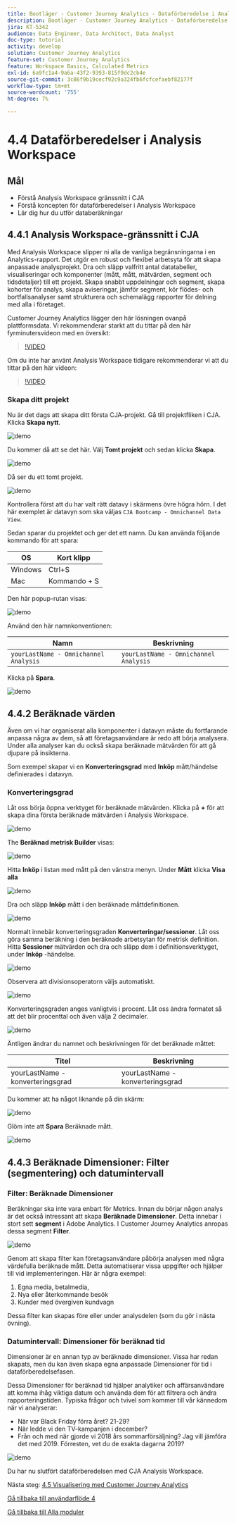 ```yaml
---
title: Bootläger - Customer Journey Analytics - Dataförberedelse i Analysis Workspace
description: Bootläger - Customer Journey Analytics - Dataförberedelse i Analysis Workspace
jira: KT-5342
audience: Data Engineer, Data Architect, Data Analyst
doc-type: tutorial
activity: develop
solution: Customer Journey Analytics
feature-set: Customer Journey Analytics
feature: Workspace Basics, Calculated Metrics
exl-id: 6a9fc1a4-9a6a-43f2-9393-815f9dc2cb4e
source-git-commit: 3c86f9b19cecf92c9a324fb6fcfcefaebf82177f
workflow-type: tm+mt
source-wordcount: '755'
ht-degree: 7%

---
```


# 4.4 Dataförberedelser i Analysis Workspace

## Mål

- Förstå Analysis Workspace gränssnitt i CJA
- Förstå koncepten för dataförberedelser i Analysis Workspace
- Lär dig hur du utför databeräkningar

## 4.4.1 Analysis Workspace-gränssnitt i CJA

Med Analysis Workspace slipper ni alla de vanliga begränsningarna i en Analytics-rapport. Det utgör en robust och flexibel arbetsyta för att skapa anpassade analysprojekt. Dra och släpp valfritt antal datatabeller, visualiseringar och komponenter (mått, mått, mätvärden, segment och tidsdetaljer) till ett projekt. Skapa snabbt uppdelningar och segment, skapa kohorter för analys, skapa aviseringar, jämför segment, kör flödes- och bortfallsanalyser samt strukturera och schemalägg rapporter för delning med alla i företaget.

Customer Journey Analytics lägger den här lösningen ovanpå plattformsdata. Vi rekommenderar starkt att du tittar på den här fyrminutersvideon med en översikt:

>[!VIDEO](https://video.tv.adobe.com/v/35109?quality=12&learn=on)

Om du inte har använt Analysis Workspace tidigare rekommenderar vi att du tittar på den här videon:

>[!VIDEO](https://video.tv.adobe.com/v/26266?quality=12&learn=on)

### Skapa ditt projekt

Nu är det dags att skapa ditt första CJA-projekt. Gå till projektfliken i CJA.
Klicka **Skapa nytt**.

![demo](./images/prmenu.png)

Du kommer då att se det här. Välj **Tomt projekt** och sedan klicka **Skapa**.

![demo](./images/prmenu1.png)

Då ser du ett tomt projekt.

![demo](./images/premptyprojects.png)

Kontrollera först att du har valt rätt datavy i skärmens övre högra hörn. I det här exemplet är datavyn som ska väljas `CJA Bootcamp - Omnichannel Data View`.

Sedan sparar du projektet och ger det ett namn. Du kan använda följande kommando för att spara:

| OS | Kort klipp |
| ----------------- |-------------| 
| Windows | Ctrl+S |
| Mac | Kommando + S |

Den här popup-rutan visas:

![demo](./images/prsave.png)

Använd den här namnkonventionen:

| Namn | Beskrivning |
| ----------------- |-------------| 
| `yourLastName - Omnichannel Analysis` | `yourLastName - Omnichannel Analysis` |

Klicka på **Spara**.

![demo](./images/prsave2.png)

## 4.4.2 Beräknade värden

Även om vi har organiserat alla komponenter i datavyn måste du fortfarande anpassa några av dem, så att företagsanvändare är redo att börja analysera. Under alla analyser kan du också skapa beräknade mätvärden för att gå djupare på insikterna.

Som exempel skapar vi en **Konverteringsgrad** med **Inköp** mått/händelse definierades i datavyn.

### Konverteringsgrad

Låt oss börja öppna verktyget för beräknade mätvärden. Klicka på **+** för att skapa dina första beräknade mätvärden i Analysis Workspace.

![demo](./images/pradd.png)

The **Beräknad metrisk Builder** visas:

![demo](./images/prbuilder.png)

Hitta **Inköp** i listan med mått på den vänstra menyn. Under **Mått** klicka **Visa alla**

![demo](./images/calcbuildercr1.png)

Dra och släpp **Inköp** mått i den beräknade måttdefinitionen.

![demo](./images/calcbuildercr2.png)

Normalt innebär konverteringsgraden **Konverteringar/sessioner**. Låt oss göra samma beräkning i den beräknade arbetsytan för metrisk definition. Hitta **Sessioner** mätvärden och dra och släpp dem i definitionsverktyget, under **Inköp** -händelse.

![demo](./images/calcbuildercr3.png)

Observera att divisionsoperatorn väljs automatiskt.

![demo](./images/calcbuildercr4.png)

Konverteringsgraden anges vanligtvis i procent. Låt oss ändra formatet så att det blir procenttal och även välja 2 decimaler.

![demo](./images/calcbuildercr5.png)

Äntligen ändrar du namnet och beskrivningen för det beräknade måttet:

| Titel | Beskrivning |
| ----------------- |-------------| 
| yourLastName - konverteringsgrad | yourLastName - konverteringsgrad |

Du kommer att ha något liknande på din skärm:

![demo](./images/calcbuildercr6.png)

Glöm inte att **Spara** Beräknade mått.

![demo](./images/pr9.png)

## 4.4.3 Beräknade Dimensioner: Filter (segmentering) och datumintervall

### Filter: Beräknade Dimensioner

Beräkningar ska inte vara enbart för Metrics. Innan du börjar någon analys är det också intressant att skapa **Beräknade Dimensioner**. Detta innebar i stort sett **segment** i Adobe Analytics. I Customer Journey Analytics anropas dessa segment **Filter**.

![demo](./images/prfilters.png)

Genom att skapa filter kan företagsanvändare påbörja analysen med några värdefulla beräknade mått. Detta automatiserar vissa uppgifter och hjälper till vid implementeringen. Här är några exempel:

1. Egna media, betalmedia,
2. Nya eller återkommande besök
3. Kunder med övergiven kundvagn

Dessa filter kan skapas före eller under analysdelen (som du gör i nästa övning).

### Datumintervall: Dimensioner för beräknad tid

Dimensioner är en annan typ av beräknade dimensioner. Vissa har redan skapats, men du kan även skapa egna anpassade Dimensioner för tid i dataförberedelsefasen.

Dessa Dimensioner för beräknad tid hjälper analytiker och affärsanvändare att komma ihåg viktiga datum och använda dem för att filtrera och ändra rapporteringstiden. Typiska frågor och tvivel som kommer till vår kännedom när vi analyserar:

- När var Black Friday förra året? 21-29?
- När ledde vi den TV-kampanjen i december?
- Från och med när gjorde vi 2018 års sommarförsäljning? Jag vill jämföra det med 2019. Förresten, vet du de exakta dagarna 2019?

![demo](./images/timedimensions.png)

Du har nu slutfört dataförberedelsen med CJA Analysis Workspace.

Nästa steg: [4.5 Visualisering med Customer Journey Analytics](./ex5.md)

[Gå tillbaka till användarflöde 4](./uc4.md)

[Gå tillbaka till Alla moduler](./../../overview.md)
